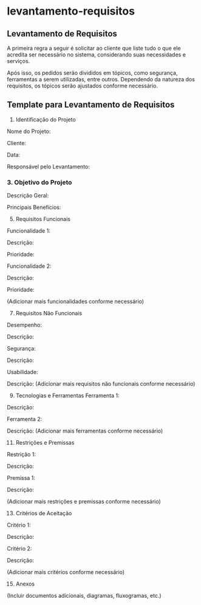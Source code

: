 # levantamento-requisitos

## Levantamento de Requisitos
A primeira regra a seguir é solicitar ao cliente que liste tudo o que ele acredita ser necessário no sistema, considerando suas necessidades e serviços.

Após isso, os pedidos serão divididos em tópicos, como segurança, ferramentas a serem utilizadas, entre outros. Dependendo da natureza dos requisitos, os tópicos serão ajustados conforme necessário.

## Template para Levantamento de Requisitos
1. Identificação do Projeto

Nome do Projeto:

Cliente:

Data:

Responsável pelo Levantamento:

### 3. Objetivo do Projeto
   
Descrição Geral:

Principais Benefícios:

5. Requisitos Funcionais
   
Funcionalidade 1:

Descrição:

Prioridade:

Funcionalidade 2:

Descrição:

Prioridade:

(Adicionar mais funcionalidades conforme necessário)

7. Requisitos Não Funcionais
   
Desempenho:

Descrição:

Segurança:

Descrição:

Usabilidade:

Descrição:
(Adicionar mais requisitos não funcionais conforme necessário)

9. Tecnologias e Ferramentas
Ferramenta 1:

Descrição:

Ferramenta 2:

Descrição:
(Adicionar mais ferramentas conforme necessário)

11. Restrições e Premissas
    
Restrição 1:

Descrição:

Premissa 1:

Descrição:

(Adicionar mais restrições e premissas conforme necessário)

13. Critérios de Aceitação
    
Critério 1:

Descrição:

Critério 2:

Descrição:

(Adicionar mais critérios conforme necessário)

15. Anexos
    
(Incluir documentos adicionais, diagramas, fluxogramas, etc.)
